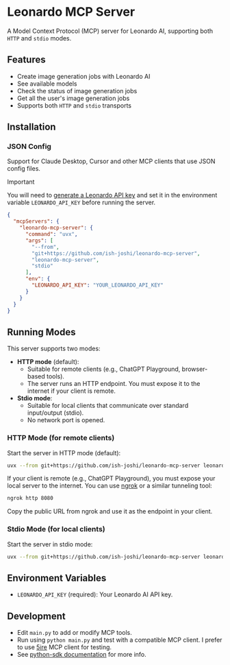 # Leonardo MCP Server

A Model Context Protocol (MCP) server for Leonardo AI, supporting both `HTTP` and `stdio` modes.

## Features
- Create image generation jobs with Leonardo AI
- See available models
- Check the status of image generation jobs
- Get all the user's image generation jobs
- Supports both `HTTP` and `stdio` transports

## Installation

[//]: # (Instructions for different clients)
### JSON Config
Support for Claude Desktop, Cursor and other MCP clients that use JSON config files.

[//]: # (Note, warning, tip)

> [!IMPORTANT]  
> You will need to [generate a Leonardo API key](https://docs.leonardo.ai/docs/create-your-api-key) and set it in the environment variable `LEONARDO_API_KEY` before running the server.


```json
{
  "mcpServers": {
    "leonardo-mcp-server": {
      "command": "uvx",
      "args": [
        "--from",
        "git+https://github.com/ish-joshi/leonardo-mcp-server",
        "leonardo-mcp-server",
        "stdio"
      ],
      "env": {
        "LEONARDO_API_KEY": "YOUR_LEONARDO_API_KEY"
      }
    }
  }
}
```

## Running Modes

This server supports two modes:

- **HTTP mode** (default):
  - Suitable for remote clients (e.g., ChatGPT Playground, browser-based tools).
  - The server runs an HTTP endpoint. You must expose it to the internet if your client is remote.
- **Stdio mode**:
  - Suitable for local clients that communicate over standard input/output (stdio).
  - No network port is opened.

### HTTP Mode (for remote clients)

Start the server in HTTP mode (default):

```sh
uvx --from git+https://github.com/ish-joshi/leonardo-mcp-server leonardo-mcp-server
```

If your client is remote (e.g., ChatGPT Playground), you must expose your local server to the internet. You can use [ngrok](https://ngrok.com/) or a similar tunneling tool:

```sh
ngrok http 8080
```

Copy the public URL from ngrok and use it as the endpoint in your client.

### Stdio Mode (for local clients)

Start the server in stdio mode:

```sh
uvx --from git+https://github.com/ish-joshi/leonardo-mcp-server leonardo-mcp-server stdio
```

## Environment Variables
- `LEONARDO_API_KEY` (required): Your Leonardo AI API key.

## Development
- Edit `main.py` to add or modify MCP tools.
- Run using `python main.py` and test with a compatible MCP client. I prefer to use [5ire](https://5ire.app/) MCP client for testing.
- See [python-sdk documentation](https://github.com/modelcontextprotocol/python-sdk) for more info.
